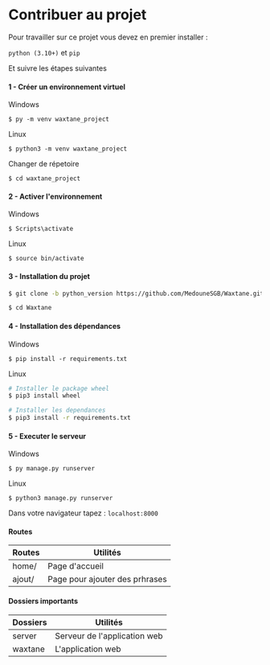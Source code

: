 # Contribuer au projet

Pour travailler sur ce projet vous devez en premier installer :

``python (3.10+)`` et ``pip``

Et suivre les étapes suivantes

#### 1 - Créer un environnement virtuel

Windows

```$ py -m venv waxtane_project```

Linux

```$ python3 -m venv waxtane_project```

Changer de répetoire

```$ cd waxtane_project```

#### 2 - Activer l'environnement

Windows

```$ Scripts\activate```

Linux

```$ source bin/activate```

#### 3 - Installation du projet

```bash
$ git clone -b python_version https://github.com/MedouneSGB/Waxtane.git 

$ cd Waxtane
```

#### 4 - Installation des dépendances

Windows

``$ pip install -r requirements.txt``

Linux

```bash
# Installer le package wheel
$ pip3 install wheel

# Installer les dependances
$ pip3 install -r requirements.txt
```

#### 5 - Executer le serveur

Windows

```$ py manage.py runserver```

Linux

```$ python3 manage.py runserver```

Dans votre navigateur tapez : ``localhost:8000``

#### Routes

Routes | Utilités
-------| -----------------------------------
home/  | Page d'accueil
ajout/ | Page pour ajouter des prhrases

#### Dossiers importants

Dossiers       | Utilités
---------------|------------------------------------
server         | Serveur de l'application web
waxtane        | L'application web
